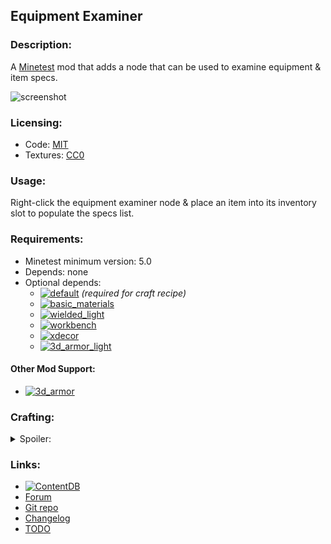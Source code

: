 ## Equipment Examiner

### Description:

A [Minetest](https://www.minetest.net/) mod that adds a node that can be used to examine equipment & item specs.

![screenshot](screenshot.png)

### Licensing:

- Code: [MIT](LICENSE.txt)
- Textures: [CC0](textures//sources.txt)

### Usage:

Right-click the equipment examiner node & place an item into its inventory slot to populate the specs list.

### Requirements:

- Minetest minimum version: 5.0
- Depends: none
- Optional depends:
	- [![default](https://img.shields.io/static/v1?label=GitHub&message=default&color=%23375a7f&logo=github)](https://github.com/minetest/minetest_game/tree/master/mods/default) *(required for craft recipe)*
	- [![basic_materials](https://img.shields.io/static/v1?label=ContentDB&message=basic_materials&color=%23375a7f&logo=minetest)](https://content.minetest.net/packages/VanessaE/basic_materials/)
	- [![wielded_light](https://img.shields.io/static/v1?label=ContentDB&message=wielded_light&color=%23375a7f&logo=minetest)](https://content.minetest.net/packages/bell07/wielded_light/)
	- [![workbench](https://img.shields.io/static/v1?label=GitHub&message=workbench&color=%23375a7f&logo=minetest)](https://github.com/AntumMT/mod-workbench)
	- [![xdecor](https://img.shields.io/static/v1?label=ContentDB&message=xdecor&color=%23375a7f&logo=minetest)](https://content.minetest.net/packages/jp/xdecor/)
	- [![3d_armor_light](https://img.shields.io/static/v1?label=ContentDB&message=3d_armor_light&color=%23375a7f&logo=minetest)](https://content.minetest.net/packages/AntumDeluge/3d_armor_light/)

#### Other Mod Support:

- [![3d_armor](https://img.shields.io/static/v1?label=ContentDB&message=3d_armor&color=%23375a7f&logo=minetest)](https://content.minetest.net/packages/stu/3d_armor/)

### Crafting:

<details>
<summary>Spoiler:</summary>

Key:
- d:s = default:steel_ingot (wrought iron ingot)
- d:b = default:bronze_ingot (bronze ingot)
- d:o = default:obsidianbrick (obsidian brick)
- b:i = basic_materials:ic (simple integrated circuit)

<blockquote>

Without `basic_materials`:
```
┌─────┬─────┬─────┐
│ d:s │ d:b │ d:s │
├─────┼─────┼─────┤
│ d:b │ d:o │ d:b │
├─────┼─────┼─────┤
│ d:s │ d:b │ d:s │
└─────┴─────┴─────┘
```

With `basic_materials`:
```
┌─────┬─────┬─────┐
│ d:s │ d:b │ d:s │
├─────┼─────┼─────┤
│ d:b │ b:i │ d:b │
├─────┼─────┼─────┤
│ d:s │ d:b │ d:s │
└─────┴─────┴─────┘
```

</blockquote>
</details>

### Links:

- [![ContentDB](https://img.shields.io/static/v1?label=ContentDB&message=equip_exam&color=%23375a7f&logo=minetest)](https://content.minetest.net/packages/AntumDeluge/equip_exam/)
- [Forum](https://forum.minetest.net/viewtopic.php?t=26618)
- [Git repo](https://github.com/AntumMT/mod-equip_exam)
- [Changelog](changelog.txt)
- [TODO](TODO.txt)
